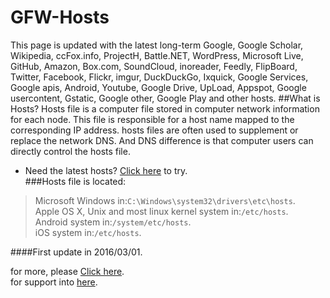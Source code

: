 # GFW-Hosts
This page is updated with the latest long-term Google, Google Scholar, Wikipedia, ccFox.info, ProjectH, Battle.NET, WordPress, Microsoft Live, GitHub, Amazon, Box.com, SoundCloud, inoreader, Feedly, FlipBoard, Twitter, Facebook, Flickr, imgur, DuckDuckGo, Ixquick, Google Services, Google apis, Android, Youtube, Google Drive, UpLoad, Appspot, Google usercontent, Gstatic, Google other, Google Play and other hosts.
##What is Hosts?
Hosts file is a computer file stored in computer network information for each node. This file is responsible for a host name mapped to the corresponding IP address. hosts files are often used to supplement or replace the network DNS. And DNS difference is that computer users can directly control the hosts file.
 * Need the latest hosts? [Click here](https://github.com/devsoftcn/GFW-Hosts/latest) to try.<br>
###Hosts file is located:
>Microsoft Windows in:`C:\Windows\system32\drivers\etc\hosts`.<br>
>Apple OS X, Unix and most linux kernel system in:`/etc/hosts`.<br>
>Android system in:`/system/etc/hosts`.<br>
>iOS system in:`/etc/hosts`.<br>

####First update in 2016/03/01.


  for more, please [Click here](http://hosts.devsoft.cn).<br>
  for support into [here](http://support.devsoft.cn).
